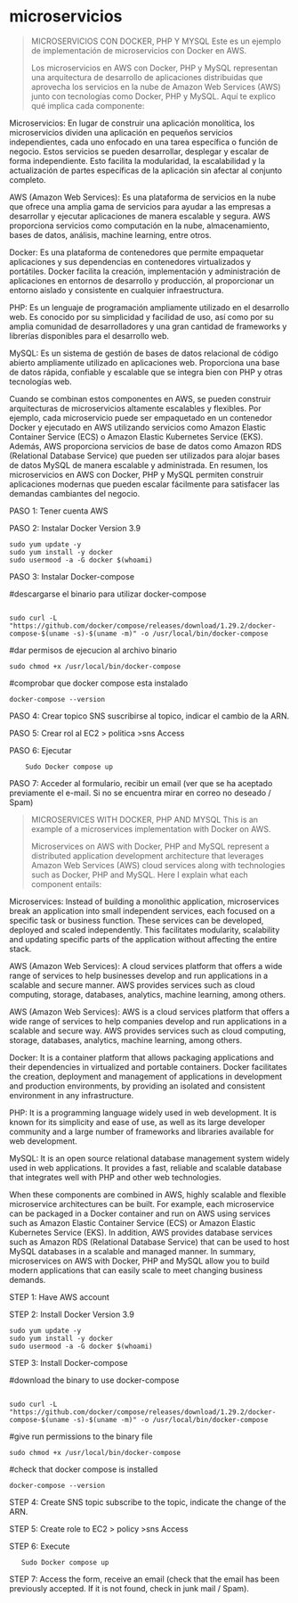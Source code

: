 # microservicios
> MICROSERVICIOS CON DOCKER, PHP Y MYSQL
Este es un ejemplo de implementación de microservicios con Docker en AWS.
> 
> Los microservicios en AWS con Docker, PHP y MySQL representan una arquitectura de desarrollo de aplicaciones distribuidas que aprovecha los servicios en la nube de Amazon Web Services (AWS) junto con tecnologías como Docker, PHP y MySQL. Aquí te explico qué implica cada componente:

Microservicios: En lugar de construir una aplicación monolítica, los microservicios dividen una aplicación en pequeños servicios independientes, cada uno enfocado en una tarea específica o función de negocio. Estos servicios se pueden desarrollar, desplegar y escalar de forma independiente. Esto facilita la modularidad, la escalabilidad y la actualización de partes específicas de la aplicación sin afectar al conjunto completo.

AWS (Amazon Web Services): Es una plataforma de servicios en la nube que ofrece una amplia gama de servicios para ayudar a las empresas a desarrollar y ejecutar aplicaciones de manera escalable y segura. AWS proporciona servicios como computación en la nube, almacenamiento, bases de datos, análisis, machine learning, entre otros.

Docker: Es una plataforma de contenedores que permite empaquetar aplicaciones y sus dependencias en contenedores virtualizados y portátiles. Docker facilita la creación, implementación y administración de aplicaciones en entornos de desarrollo y producción, al proporcionar un entorno aislado y consistente en cualquier infraestructura.

PHP: Es un lenguaje de programación ampliamente utilizado en el desarrollo web. Es conocido por su simplicidad y facilidad de uso, así como por su amplia comunidad de desarrolladores y una gran cantidad de frameworks y librerías disponibles para el desarrollo web.

MySQL: Es un sistema de gestión de bases de datos relacional de código abierto ampliamente utilizado en aplicaciones web. Proporciona una base de datos rápida, confiable y escalable que se integra bien con PHP y otras tecnologías web.

Cuando se combinan estos componentes en AWS, se pueden construir arquitecturas de microservicios altamente escalables y flexibles. Por ejemplo, cada microservicio puede ser empaquetado en un contenedor Docker y ejecutado en AWS utilizando servicios como Amazon Elastic Container Service (ECS) o Amazon Elastic Kubernetes Service (EKS). Además, AWS proporciona servicios de base de datos como Amazon RDS (Relational Database Service) que pueden ser utilizados para alojar bases de datos MySQL de manera escalable y administrada. En resumen, los microservicios en AWS con Docker, PHP y MySQL permiten construir aplicaciones modernas que pueden escalar fácilmente para satisfacer las demandas cambiantes del negocio.

PASO 1: Tener cuenta AWS

PASO 2: Instalar Docker Version 3.9

````
sudo yum update -y
sudo yum install -y docker
sudo usermood -a -G docker $(whoami)

````

    
PASO 3: Instalar Docker-compose

#descargarse el binario para utilizar docker-compose
    
````
    
sudo curl -L "https://github.com/docker/compose/releases/download/1.29.2/docker-compose-$(uname -s)-$(uname -m)" -o /usr/local/bin/docker-compose
````
#dar permisos de ejecucion al archivo binario
````
sudo chmod +x /usr/local/bin/docker-compose

````

#comprobar que docker compose esta instalado

````
docker-compose --version
````
    
PASO 4: Crear topico SNS suscribirse al topico, indicar el cambio de la ARN.

PASO 5: Crear rol al EC2 > politica >sns Access

PASO 6: Ejecutar
````
    Sudo Docker compose up
````
    
PASO 7: Acceder al formulario, recibir un email (ver que se ha aceptado previamente el e-mail. Si no se encuentra mirar en correo no deseado / Spam)

> MICROSERVICES WITH DOCKER, PHP AND MYSQL
This is an example of a microservices implementation with Docker on AWS.
> 
> Microservices on AWS with Docker, PHP and MySQL represent a distributed application development architecture that leverages Amazon Web Services (AWS) cloud services along with technologies such as Docker, PHP and MySQL. Here I explain what each component entails:

Microservices: Instead of building a monolithic application, microservices break an application into small independent services, each focused on a specific task or business function. These services can be developed, deployed and scaled independently. This facilitates modularity, scalability and updating specific parts of the application without affecting the entire stack.

AWS (Amazon Web Services): A cloud services platform that offers a wide range of services to help businesses develop and run applications in a scalable and secure manner. AWS provides services such as cloud computing, storage, databases, analytics, machine learning, among others.

AWS (Amazon Web Services): AWS is a cloud services platform that offers a wide range of services to help companies develop and run applications in a scalable and secure way. AWS provides services such as cloud computing, storage, databases, analytics, machine learning, among others.

Docker: It is a container platform that allows packaging applications and their dependencies in virtualized and portable containers. Docker facilitates the creation, deployment and management of applications in development and production environments, by providing an isolated and consistent environment in any infrastructure.

PHP: It is a programming language widely used in web development. It is known for its simplicity and ease of use, as well as its large developer community and a large number of frameworks and libraries available for web development.

MySQL: It is an open source relational database management system widely used in web applications. It provides a fast, reliable and scalable database that integrates well with PHP and other web technologies.

When these components are combined in AWS, highly scalable and flexible microservice architectures can be built. For example, each microservice can be packaged in a Docker container and run on AWS using services such as Amazon Elastic Container Service (ECS) or Amazon Elastic Kubernetes Service (EKS). In addition, AWS provides database services such as Amazon RDS (Relational Database Service) that can be used to host MySQL databases in a scalable and managed manner. In summary, microservices on AWS with Docker, PHP and MySQL allow you to build modern applications that can easily scale to meet changing business demands.

STEP 1: Have AWS account

STEP 2: Install Docker Version 3.9

````
sudo yum update -y
sudo yum install -y docker
sudo usermood -a -G docker $(whoami)

````

STEP 3: Install Docker-compose

#download the binary to use docker-compose
````
    
sudo curl -L "https://github.com/docker/compose/releases/download/1.29.2/docker-compose-$(uname -s)-$(uname -m)" -o /usr/local/bin/docker-compose
````

 #give run permissions to the binary file
 ````
sudo chmod +x /usr/local/bin/docker-compose

````
#check that docker compose is installed

````
docker-compose --version
````
STEP 4: Create SNS topic subscribe to the topic, indicate the change of the ARN.

STEP 5: Create role to EC2 > policy >sns Access

STEP 6: Execute
 ````
    Sudo Docker compose up
````
STEP 7: Access the form, receive an email (check that the email has been previously accepted. If it is not found, check in junk mail / Spam).   
